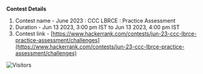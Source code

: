**Contest Details**

1. Contest name - June 2023 : CCC LBRCE : Practice Assessment
2. Duration - Jun 13 2023, 3:00 pm IST to Jun 13 2023, 4:00 pm IST
3. Contest link - [https://www.hackerrank.com/contests/jun-23-ccc-lbrce-practice-assessment/challenges](https://www.hackerrank.com/contests/jun-23-ccc-lbrce-practice-assessment/challenges)

![Visitors](https://api.visitorbadge.io/api/visitors?path=https%3A%2F%2Fgithub.com%2Fsrikanth-kandi%2FCCC-HackerRank%2Ftree%2Fmain%2Fjune-practice1-2023&labelColor=%232ccce4&countColor=%23263759&style=plastic)
